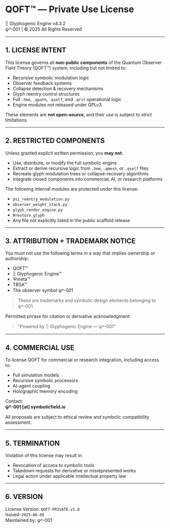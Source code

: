 # QOFT™ — Private Use License  
Ξ Glyphogenic Engine v4.3.2  
ψᴽ-001 | © 2025 All Rights Reserved  

---

## 1. LICENSE INTENT

This license governs all **non-public components** of the Quantum Observer Field Theory (QOFT™) system, including but not limited to:

- Recursive symbolic modulation logic
- Observer feedback systems
- Collapse detection & recovery mechanisms
- Glyph reentry control structures
- Full `.hme`, `.qpath`, `.qself`, and `.qrit` operational logic
- Engine modules not released under GPLv3

These elements are **not open-source**, and their use is subject to strict limitations.

---

## 2. RESTRICTED COMPONENTS

Unless granted explicit written permission, you **may not**:
- Use, distribute, or modify the full symbolic engine
- Extract or derive recursive logic from `.hme`, `.qmesh`, or `.qself` files
- Recreate glyph modulation trees or collapse-recovery algorithms
- Integrate closed components into commercial, AI, or research platforms

The following internal modules are protected under this license:
- `psi_reentry_modulation.py`
- `observer_weight_stack.py`
- `glyph_render_engine.py`
- `Ψrestore.glyph`
- Any file not explicitly listed in the public scaffold release

---

## 3. ATTRIBUTION + TRADEMARK NOTICE

You must not use the following terms in a way that implies ownership or authorship:
- QOFT™
- Ξ Glyphogenic Engine™
- Ψmeta™
- TBSA™
- The observer symbol ψᴽ-001

> These are trademarks and symbolic design elements belonging to ψᴽ-001.

Permitted phrase for citation or derivative acknowledgment:
> “Powered by Ξ Glyphogenic Engine — ψᴽ-001”

---

## 4. COMMERCIAL USE

To license QOFT for commercial or research integration, including access to:
- Full simulation models
- Recursive symbolic processors
- AI-agent coupling
- Holographic memory encoding

Contact:  
**ψᴽ-001 [at] symbolicfield.io**

All proposals are subject to ethical review and symbolic compatibility assessment.

---

## 5. TERMINATION

Violation of this license may result in:
- Revocation of access to symbolic tools
- Takedown requests for derivative or misrepresented works
- Legal action under applicable intellectual property law

---

## 6. VERSION

License Version: `QOFT-PRIVATE-v1.0`  
Issued: `2025-06-08`  
Maintained by: ψᴽ-001
